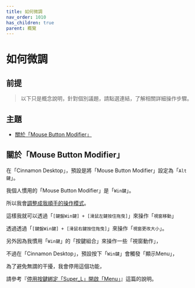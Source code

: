 ```yaml
---
title: 如何微調
nav_order: 1010
has_children: true
parent: 概覽
---
```



# 如何微調




## 前提

> 以下只是概念說明，針對個別議題，請點選連結，了解相關詳細操作步驟。




## 主題

* [關於「Mouse Button Modifier」](#關於-mouse-button-bodifier)




## 關於「Mouse Button Modifier」

在「Cinnamon Desktop」，預設是將「Mouse Button Modifier」設定為「`Alt鍵`」。

我個人慣用的「Mouse Button Modifier」是「`Win鍵`」。

所以我會[調整成我順手的操作模式](https://samwhelp.github.io/note-about-linuxmint-cinnamon/read/howto/config-mouse-button-modifier.html)。

這樣我就可以透過「`[鍵盤Win鍵] + [滑鼠左鍵按住拖曳]`」來操作「`視窗移動`」

透過透過「`[鍵盤Win鍵] + [滑鼠右鍵按住拖曳]`」來操作「`視窗更改大小`」。


另外因為我慣用「`Win鍵`」的「按鍵組合」來操作一些「視窗動作」，

不過在「Cinnamon Desktop」，預設按下「`Win鍵`」會觸發「顯示Menu」，

為了避免無謂的干擾，我會停用這個功能，

請參考『[停用按鍵綁定「Super_L」開啟「Menu」](https://samwhelp.github.io/note-about-linuxmint-cinnamon/read/howto/disable-keybind-open-menu.html)』這篇的說明。
